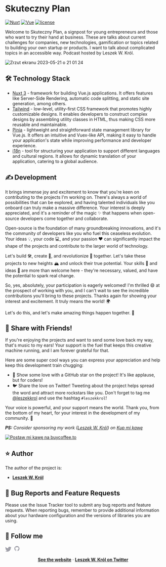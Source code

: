 # Skuteczny Plan

[![Nuxt](https://img.shields.io/badge/nuxt-3.svg)](https://nuxt.com)
[![Vue](https://img.shields.io/badge/vue-blue)](https://vuejs.org)
[![license](https://img.shields.io/badge/license-mit-brightgreen.svg)](https://en.wikipedia.org/wiki/MIT_License)

Welcome to Skuteczny Plan, a signpost for young entrepreneurs and those who want to try their hand at business. These are talks about current challenges for companies, new technologies, gamification or topics related to building your own startup or products. I want to talk about complicated topics in an accessible way. Podcast hosted by Leszek W. Król.


![Zrzut ekranu 2023-05-21 o 21 01 24](https://github.com/leszekkrol/skutecznyplan.pl/assets/10097678/7bd03e3b-000d-427c-add4-3c4d729bf52c)

## 🛠 Technology Stack
- [Nuxt 3](https://nuxt.com) - framework for building Vue.js applications. It offers features like Server-Side Rendering, automatic code splitting, and static site generation, among others.
- [Tailwind](https://tailwindcss.com) - low-level, utility-first CSS framework that promotes highly customizable designs. It enables developers to construct complex designs by assembling utility classes in HTML, thus making CSS more reusable and maintainable.
- [Pinia](https://pinia.vuejs.org) -  lightweight and straightforward state management library for Vue.js. It offers an intuitive and Vuex-like API, making it easy to handle your application's state while improving performance and developer experience.
- [i18n](https://i18n.nuxtjs.org) - tool for structuring your application to support different languages and cultural regions. It allows for dynamic translation of your application, catering to a global audience.

## ✍️ Development
It brings immense joy and excitement to know that you're keen on contributing to the projects I'm working on. There's always a world of possibilities that can be explored, and having talented individuals like you onboard can truly make a massive difference. Your interest is deeply appreciated, and it's a reminder of the magic ✨ that happens when open-source developers come together and collaborate.

Open-source is the foundation of many groundbreaking innovations, and it's the community of developers like you who fuel this ceaseless evolution. Your ideas 💡, your code 💻, and your passion ❤️ can significantly impact the shape of the projects and contribute to the larger world of technology.

Let's build 🛠️, create 🎨, and revolutionize 🚀 together. Let's take these projects to new heights 🏔️ and unlock their true potential. Your skills 🎯 and ideas 💭 are more than welcome here - they're necessary, valued, and have the potential to spark real change.

So, yes, absolutely, your participation is eagerly welcomed! I'm thrilled 😄 at the prospect of working with you, and I can't wait to see the incredible contributions you'll bring to these projects. Thanks again for showing your interest and excitement. It truly means the world! 🌍

Let's do this, and let's make amazing things happen together. 🚀

## 🌟 Share with Friends!
If you're enjoying the projects and want to send some love back my way, that's music to my ears! Your support is the fuel that keeps this creative machine running, and I am forever grateful for that.

Here are some super cool ways you can express your appreciation and help keep this development train chugging:

- 🌟 Show some love with a GitHub star on the project! It's like applause, but for coders!
- 🐦 Share the love on Twitter! Tweeting about the project helps spread the word and attract more rockstars like you. Don't forget to tag me [@leszekkrol](https://twitter.com/leszekkrol) and use the hashtag `#leszekkrol`!

Your voice is powerful, and your support means the world. Thank you, from the bottom of my heart, for your interest in the development of my community. 🙏

_**PS:** Consider sponsoring my work ([Leszek W. Król](https://www.leszekkrol.com)) on [Kup mi kawę](https://buycoffee.to/leszekkrol)_

<a href="https://buycoffee.to/leszekkrol" target="_blank"><img src="https://buycoffee.to/btn/buycoffeeto-btn-primary.svg" style="width: 200px" alt="Postaw mi kawę na buycoffee.to"></a>

## ⭐️ Author

The author of the project is:
- <b><a href="http://linkedin.com/in/leszekkrol/">Leszek W. Król</a></b>

## 🧐 Bug Reports and Feature Requests

Please use the Issue Tracker tool to submit any bug reports and feature requests. When reporting bugs, remember to provide additional information about your hardware configuration and the versions of libraries you are using.

## 🔗 Follow me

<p valign="center">
  <a href="https://twitter.com/leszekkrol"><img width="20px" src="./.github/assets/twitter.svg" alt="Twitter"></a>&nbsp;&nbsp;<a href="https://github.com/leszekkrol"><img width="20px" src="./.github/assets/github.svg" alt="GitHub"></a>
</p>

<p align="center">
  <a href="https://www.skutecznyplan.pl/"><strong>See the website</strong></a> · 
  <a href="https://twitter.com/leszekkrol"><strong>Leszek W. Król on Twitter</strong></a>
</p>
